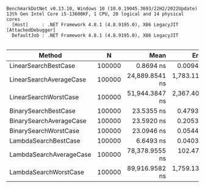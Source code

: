 ```

BenchmarkDotNet v0.13.10, Windows 10 (10.0.19045.3693/22H2/2022Update)
13th Gen Intel Core i5-13600KF, 1 CPU, 20 logical and 14 physical cores
  [Host]     : .NET Framework 4.8.1 (4.8.9195.0), X86 LegacyJIT [AttachedDebugger]
  DefaultJob : .NET Framework 4.8.1 (4.8.9195.0), X86 LegacyJIT


```
| Method                  | N      | Mean           | Error         | StdDev        | Median         |
|------------------------ |------- |---------------:|--------------:|--------------:|---------------:|
| LinearSearchBestCase    | 100000 |      0.8694 ns |     0.0094 ns |     0.0079 ns |      0.8695 ns |
| LinearSearchAverageCase | 100000 | 24,889.8541 ns | 1,783.1138 ns | 5,201.4267 ns | 26,702.5658 ns |
| LinearSearchWorstCase   | 100000 | 51,944.3847 ns | 2,367.4054 ns | 6,792.5298 ns | 53,394.7571 ns |
| BinarySearchBestCase    | 100000 |     23.5355 ns |     0.4793 ns |     0.5129 ns |     23.6460 ns |
| BinarySearchAverageCase | 100000 |     23.5920 ns |     0.2053 ns |     0.1820 ns |     23.6413 ns |
| BinarySearchWorstCase   | 100000 |     23.0946 ns |     0.0544 ns |     0.0509 ns |     23.0633 ns |
| LambdaSearchBestCase    | 100000 |      6.6493 ns |     0.0403 ns |     0.0315 ns |      6.6324 ns |
| LambdaSearchAverageCase | 100000 | 78,378.9555 ns |   102.4701 ns |    95.8506 ns | 78,361.6455 ns |
| LambdaSearchWorstCase   | 100000 | 89,916.9582 ns | 1,759.1390 ns | 4,755.9347 ns | 90,943.9209 ns |
